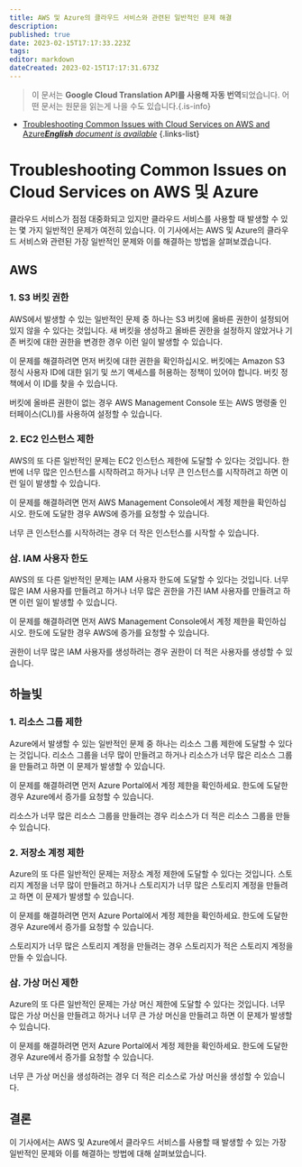 ```yaml
---
title: AWS 및 Azure의 클라우드 서비스와 관련된 일반적인 문제 해결
description: 
published: true
date: 2023-02-15T17:17:33.223Z
tags: 
editor: markdown
dateCreated: 2023-02-15T17:17:31.673Z
---
```


> 이 문서는 **Google Cloud Translation API를 사용해 자동 번역**되었습니다.
어떤 문서는 원문을 읽는게 나을 수도 있습니다.{.is-info}



- [Troubleshooting Common Issues with Cloud Services on AWS and Azure***English** document is available*](/en/Knowledge-base/Cloud/troubleshooting-common-issues-with-cloud-services-on-aws-and-azure)
{.links-list}



# Troubleshooting Common Issues on Cloud Services on AWS 및 Azure

클라우드 서비스가 점점 대중화되고 있지만 클라우드 서비스를 사용할 때 발생할 수 있는 몇 가지 일반적인 문제가 여전히 있습니다. 이 기사에서는 AWS 및 Azure의 클라우드 서비스와 관련된 가장 일반적인 문제와 이를 해결하는 방법을 살펴보겠습니다.

## AWS

### 1. S3 버킷 권한

AWS에서 발생할 수 있는 일반적인 문제 중 하나는 S3 버킷에 올바른 권한이 설정되어 있지 않을 수 있다는 것입니다. 새 버킷을 생성하고 올바른 권한을 설정하지 않았거나 기존 버킷에 대한 권한을 변경한 경우 이런 일이 발생할 수 있습니다.

이 문제를 해결하려면 먼저 버킷에 대한 권한을 확인하십시오. 버킷에는 Amazon S3 정식 사용자 ID에 대한 읽기 및 쓰기 액세스를 허용하는 정책이 있어야 합니다. 버킷 정책에서 이 ID를 찾을 수 있습니다.

버킷에 올바른 권한이 없는 경우 AWS Management Console 또는 AWS 명령줄 인터페이스(CLI)를 사용하여 설정할 수 있습니다.

### 2. EC2 인스턴스 제한

AWS의 또 다른 일반적인 문제는 EC2 인스턴스 제한에 도달할 수 있다는 것입니다. 한 번에 너무 많은 인스턴스를 시작하려고 하거나 너무 큰 인스턴스를 시작하려고 하면 이런 일이 발생할 수 있습니다.

이 문제를 해결하려면 먼저 AWS Management Console에서 계정 제한을 확인하십시오. 한도에 도달한 경우 AWS에 증가를 요청할 수 있습니다.

너무 큰 인스턴스를 시작하려는 경우 더 작은 인스턴스를 시작할 수 있습니다.

### 삼. IAM 사용자 한도

AWS의 또 다른 일반적인 문제는 IAM 사용자 한도에 도달할 수 있다는 것입니다. 너무 많은 IAM 사용자를 만들려고 하거나 너무 많은 권한을 가진 IAM 사용자를 만들려고 하면 이런 일이 발생할 수 있습니다.

이 문제를 해결하려면 먼저 AWS Management Console에서 계정 제한을 확인하십시오. 한도에 도달한 경우 AWS에 증가를 요청할 수 있습니다.

권한이 너무 많은 IAM 사용자를 생성하려는 경우 권한이 더 적은 사용자를 생성할 수 있습니다.

## 하늘빛

### 1. 리소스 그룹 제한

Azure에서 발생할 수 있는 일반적인 문제 중 하나는 리소스 그룹 제한에 도달할 수 있다는 것입니다. 리소스 그룹을 너무 많이 만들려고 하거나 리소스가 너무 많은 리소스 그룹을 만들려고 하면 이 문제가 발생할 수 있습니다.

이 문제를 해결하려면 먼저 Azure Portal에서 계정 제한을 확인하세요. 한도에 도달한 경우 Azure에서 증가를 요청할 수 있습니다.

리소스가 너무 많은 리소스 그룹을 만들려는 경우 리소스가 더 적은 리소스 그룹을 만들 수 있습니다.

### 2. 저장소 계정 제한

Azure의 또 다른 일반적인 문제는 저장소 계정 제한에 도달할 수 있다는 것입니다. 스토리지 계정을 너무 많이 만들려고 하거나 스토리지가 너무 많은 스토리지 계정을 만들려고 하면 이 문제가 발생할 수 있습니다.

이 문제를 해결하려면 먼저 Azure Portal에서 계정 제한을 확인하세요. 한도에 도달한 경우 Azure에서 증가를 요청할 수 있습니다.

스토리지가 너무 많은 스토리지 계정을 만들려는 경우 스토리지가 적은 스토리지 계정을 만들 수 있습니다.

### 삼. 가상 머신 제한

Azure의 또 다른 일반적인 문제는 가상 머신 제한에 도달할 수 있다는 것입니다. 너무 많은 가상 머신을 만들려고 하거나 너무 큰 가상 머신을 만들려고 하면 이 문제가 발생할 수 있습니다.

이 문제를 해결하려면 먼저 Azure Portal에서 계정 제한을 확인하세요. 한도에 도달한 경우 Azure에서 증가를 요청할 수 있습니다.

너무 큰 가상 머신을 생성하려는 경우 더 적은 리소스로 가상 머신을 생성할 수 있습니다.

## 결론

이 기사에서는 AWS 및 Azure에서 클라우드 서비스를 사용할 때 발생할 수 있는 가장 일반적인 문제와 이를 해결하는 방법에 대해 살펴보았습니다.